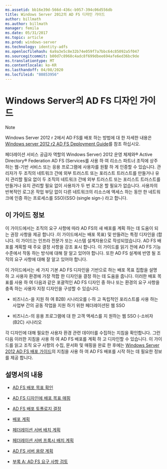 ```yaml
---
ms.assetid: bb16e39d-566d-436c-b957-394c06d556db
title: Windows Server 2012의 AD FS 디자인 가이드
author: billmath
ms.author: billmath
manager: femila
ms.date: 05/31/2017
ms.topic: article
ms.prod: windows-server
ms.technology: identity-adfs
ms.openlocfilehash: 6a9a3e5c8e32b74e059f7a7bbc64c85092a5f047
ms.sourcegitcommit: b00d7c8968c4adc8f699dbee694afe6ed36bc9de
ms.translationtype: MT
ms.contentlocale: ko-KR
ms.lasthandoff: 04/08/2020
ms.locfileid: "80853956"
---
```

# <a name="ad-fs-design-guide-in-windows-server"></a>Windows Server의 AD FS 디자인 가이드 


  
> [!NOTE]  
> Windows Server 2012 r 2에서 AD FS를 배포 하는 방법에 대 한 자세한 내용은 [Windows server 2012 r2 AD FS Deployment Guide](../../ad-fs/deployment/Windows-Server-2012-R2-AD-FS-Deployment-Guide.md)를 참조 하십시오.  
  
페더레이션 서비스 공급자 역할의 Windows Server\) 2012 운영 체제와&reg; Active Directory&reg; Federation AD FS \(Services를 사용 하 여 리소스 파트너 조직에 상주 하는 웹\-기반 서비스 또는 응용 프로그램에 사용자를 원활 하 게 인증할 수 있습니다. 관리자가 두 조직의 네트워크 간에 외부 트러스트 또는 포리스트 트러스트를 만들거나 유지 관리할 필요 없이 두 조직의 네트워크 간에 외부 트러스트 또는 포리스트 트러스트를 만들거나 유지 관리할 필요 없이 사용자가 두 번 로그온 할 필요가 없습니다. 사용자의 반복적인 로그온 작업 부담 없이 다른 네트워크의 리소스에 액세스 하는 동안 한 네트워크에 인증 하는 프로세스를 SSO\)\(SSO (single sign\-) 라고 합니다.  
  
## <a name="about-this-guide"></a>이 가이드 정보  
이 가이드에서는 조직의 요구 사항에 따라 AD FS의 새 배포를 계획 하는 데 도움이 되는 권장 사항을 제공 합니다 .이 가이드에서는 배포 목표\) 및 만들려는 특정 디자인을 \(합니다. 이 가이드는 인프라 전문가 또는 시스템 설계자용으로 작성되었습니다. AD FS 배포를 계획할 때 주요 결정 사항을 강조 표시 합니다. 이 가이드를 읽기 전에 AD FS 기능 수준에서 작동 하는 방식에 대해 잘 알고 있어야 합니다. 또한 AD FS 설계에 반영 될 조직의 요구 사항에 대해 잘 알고 있어야 합니다.  
  
이 가이드에서는 세 가지 기본 AD FS 디자인을 기반으로 하는 배포 목표 집합을 설명 하 고 사용자 환경에 가장 적합 한 디자인을 결정 하는 데 도움을 줍니다. 이러한 배포 목표를 사용 하 여 다음과 같은 포괄적인 AD FS 디자인 중 하나 또는 환경의 요구 사항을 충족 하는 사용자 지정 디자인을 구성할 수 있습니다.  
  
-   비즈니스\-을 지원 하 여 B2B\) 시나리오를 \(\-하 고 독립적인 포리스트를 사용 하는 사업부 간의 공동 작업을 지원 하기 위한 페더레이션된 웹 SSO  
  
-   비즈니스\-의 응용 프로그램에 대 한 고객 액세스를 지 원하는 웹 SSO (\-소비자 \(B2C\) 시나리오  
  
각 디자인에 대해 필요한 사용자 환경 관련 데이터를 수집하는 지침을 확인합니다. 그런 다음 이러한 지침을 사용 하 여 AD FS 배포를 계획 하 고 디자인할 수 있습니다. 이 가이드를 읽고 조직 요구 사항의 수집, 문서화 및 매핑을 완료 한 후에는 [Windows Server 2012 AD FS 배포 가이드](../../ad-fs/deployment/Windows-Server-2012-AD-FS-Deployment-Guide.md)의 지침을 사용 하 여 AD FS 배포를 시작 하는 데 필요한 정보를 제공 합니다.  
  
## <a name="in-this-guide"></a>설명서의 내용  
  
-   [AD FS 배포 목표 확인](Identifying-Your-AD-FS-Deployment-Goals.md)  
  
-   [AD FS 디자인에 배포 목표 매핑](Mapping-Your-Deployment-Goals-to-an-AD-FS-Design.md)  
  
-   [AD FS 배포 토폴로지 결정](Determine-Your-AD-FS-Deployment-Topology.md)  
  
-   [배포 계획](Planning-Your-Deployment.md)  
  
-   [페더레이션 서버 배치 계획](Planning-Federation-Server-Placement.md)  
  
-   [페더레이션 서버 프록시 배치 계획](Planning-Federation-Server-Proxy-Placement.md)  
  
-   [AD FS 서버 용량 계획](Planning-for-AD-FS-Server-Capacity.md)  
  
-   [부록 A: AD FS 요구 사항 검토](Appendix-A--Reviewing-AD-FS-Requirements.md)  
  

